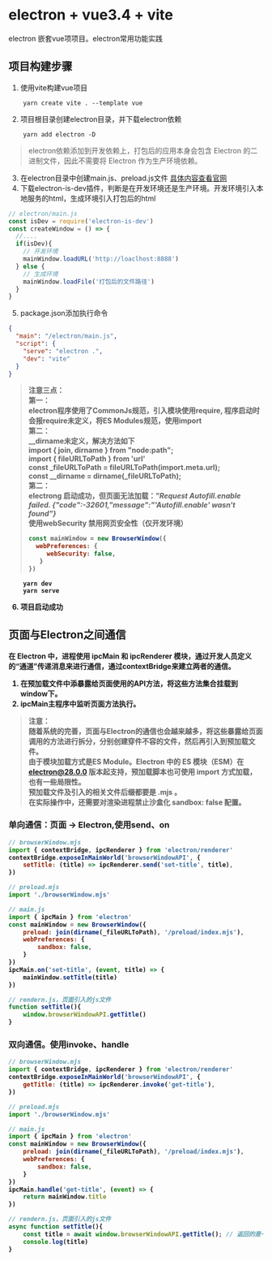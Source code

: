 # electron + vue3.4 + vite
electron 嵌套vue项项目。electron常用功能实践
## 项目构建步骤
1. 使用vite构建vue项目
```
    yarn create vite . --template vue
```
2. 项目根目录创建electron目录，并下载electron依赖
```
    yarn add electron -D
```
> electron依赖添加到开发依赖上，打包后的应用本身会包含 Electron 的二进制文件，因此不需要将 Electron 作为生产环境依赖。
3. 在electron目录中创建main.js、preload.js文件 [具体内容查看官网](https://www.electronjs.org/zh/docs/latest/tutorial/quick-start#%E5%9B%9E%E9%A1%BE)
4. 下载electron-is-dev插件，判断是在开发环境还是生产环境。开发环境引入本地服务的html，生成环境引入打包后的html
```javascript
// electron/main.js
const isDev = require('electron-is-dev')
const createWindow = () => {
  //....
  if(isDev){
    // 开发环境
    mainWindow.loadURL('http://loaclhost:8888')
  } else {
    // 生成环境
    mainWindow.loadFile('打包后的文件路径')
  }
}
```
5. package.json添加执行命令
```json
{
  "main": "/electron/main.js",
  "script": {
    "serve": "electron .",
    "dev": "vite"
  }
}
```
> <strong>注意三点：</stron> <br/>
> 第一： <br/>
> electron程序使用了CommonJs规范，引入模块使用require, 程序启动时会报require未定义，将ES Modules规范，使用import <br/>
> 第二： <br/>
> __dirname未定义，解决方法如下<br/>
> import { join, dirname } from "node:path"; <br/>
> import { fileURLToPath } from 'url' <br/>
> const _fileURLToPath = fileURLToPath(import.meta.url); <br/>
> const __dirname = dirname(_fileURLToPath); <br/>
> 第二： <br/>
> electrong 启动成功，但页面无法加载：*"Request Autofill.enable failed. {"code":-32601,"message":"'Autofill.enable' wasn't found"}* <br />
> 使用webSecurity 禁用网页安全性（仅开发环境）
> ```javascript
> const mainWindow = new BrowserWindow({
>   webPreferences: {
>      webSecurity: false,
>    }
> })
>```
```npm
    yarn dev
    yarn serve
```
6. 项目启动成功

## 页面与Electron之间通信
在 Electron 中，进程使用 ipcMain 和 ipcRenderer 模块，通过开发人员定义的“通道”传递消息来进行通信，通过contextBridge来建立两者的通信。
1. 在预加载文件中添暴露给页面使用的API方法，将这些方法集合挂载到window下。
2. ipcMain主程序中监听页面方法执行。
> 注意：<br/>
> 随着系统的完善，页面与Electron的通信也会越来越多，将这些暴露给页面调用的方法进行拆分，分别创建穿件不容的文件，然后再引入到预加载文件。<br/>
> 由于模块加载方式是ES Module。Electron 中的 ES 模块（ESM）在 electron@28.0.0 版本起支持，预加载脚本也可使用 import 方式加载，也有一些局限性。<br/>
> 预加载文件及引入的相关文件后缀都要是 .mjs 。<br/>
> 在实际操作中，还需要对渲染进程禁止沙盒化 sandbox: false 配置。<br/>
### 单向通信：页面 -> Electron,使用send、on
```javascript
// browserWindow.mjs
import { contextBridge, ipcRenderer } from 'electron/renderer'
contextBridge.exposeInMainWorld('browserWindowAPI', {
    setTitle: (title) => ipcRenderer.send('set-title', title),
})
```
```javascript
// preload.mjs
import './browserWindow.mjs'
```

```javascript
// main.js
import { ipcMain } from 'electron'
const mainWindow = new BrowserWindow({
    preload: join(dirname(_fileURLToPath), '/preload/index.mjs'),
    webPreferences: {
        sandbox: false,
    }
})
ipcMain.on('set-title', (event, title) => {
    mainWindow.setTitle(title)
})
```
```javascript
// rendern.js，页面引入的js文件
function setTitle(){
    window.browserWindowAPI.getTitle()
}
```

### 双向通信。使用invoke、handle
```javascript
// browserWindow.mjs
import { contextBridge, ipcRenderer } from 'electron/renderer'
contextBridge.exposeInMainWorld('browserWindowAPI', {
    getTitle: (title) => ipcRenderer.invoke('get-title'),
})
```
```javascript
// preload.mjs
import './browserWindow.mjs'
```

```javascript
// main.js
import { ipcMain } from 'electron'
const mainWindow = new BrowserWindow({
    preload: join(dirname(_fileURLToPath), '/preload/index.mjs'),
    webPreferences: {
        sandbox: false,
    }
})
ipcMain.handle('get-title', (event) => {
    return mainWindow.title
})
```
```javascript
// rendern.js，页面引入的js文件 
async function setTitle(){
    const title = await window.browserWindowAPI.getTitle(); // 返回的是一个Promise
    console.log(title)
}
```

